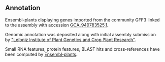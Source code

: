 **Annotation**
----------

Ensembl-plants displaying genes imported from the community GFF3 linked to the assembly with accession [GCA\_949783525.1](http://www.ebi.ac.uk/ena/data/view/GCA_949783525.1).

Genomic annotation was deposited along with initial assembly submission by ["Leibniz Institute of Plant Genetics and Crop Plant Research"](https://www.ipk-gatersleben.de/en/).

Small RNA features, protein features, BLAST hits and cross-references have been
computed by [Ensembl-plants](https://plants.ensembl.org/info/genome/annotation/index.html).
